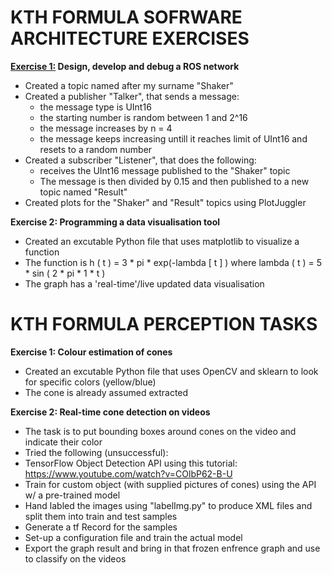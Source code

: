 # KTH FORMULA SOFRWARE ARCHITECTURE EXERCISES

<b><u>Exercise 1:</u> Design, develop and debug a ROS network</b>
 
* Created a topic named after my surname "Shaker"
* Created a publisher "Talker", that sends a message:
  * the message type is UInt16
  * the starting number is random between 1 and 2^16
  * the message increases by n = 4
  * the message keeps increasing untill it reaches limit of UInt16 and resets to a random number
* Created a subscriber "Listener", that does the following:
  * receives the UInt16 message published to the "Shaker" topic
  * The message is then divided by 0.15 and then published to a new topic named "Result"
* Created plots for the "Shaker" and "Result" topics using PlotJuggler

<b>Exercise 2: Programming a data visualisation tool</b>
 
* Created an excutable Python file that uses matplotlib to visualize a function
* The function is h ( t ) = 3 * pi * exp(-lambda [ t ] ) where lambda ( t ) = 5 * sin ( 2 * pi * 1 * t )
* The graph has a 'real-time'/live updated data visualisation

# KTH FORMULA PERCEPTION TASKS
<b>Exercise 1: Colour estimation of cones</b>
 
* Created an excutable Python file that uses OpenCV and sklearn to look for specific colors (yellow/blue)
* The cone is already assumed extracted

<b>Exercise 2: Real-time cone detection on videos</b>

* The task is to put bounding boxes around cones on the video and indicate their color
* Tried the following (unsuccessful):
 * TensorFlow Object Detection API using this tutorial: https://www.youtube.com/watch?v=COlbP62-B-U
 * Train for custom object (with supplied pictures of cones) using the API w/ a pre-trained model
 * Hand labled the images using "labelImg.py" to produce XML files and split them into train and test samples
 * Generate a tf Record for the samples
 * Set-up a configuration file and train the actual model
 * Export the graph result and bring in that frozen enfrence graph and use to classify on the videos
